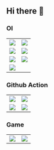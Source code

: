 ## Hi there 👋
### OI

<table>
  <tr>
    <td>
      <a href="https://github.com/OIerKimi/PPTs-in-OI">
        <img align="center" src="https://github-readme-stats.vercel.app/api/pin/?username=OIerKimi&repo=PPTs-in-OI&show_owner=true" />
      </a>
    </td>
    <td>
      <a href="https://github.com/OIerKimi/OI">
        <img align="center" src="https://github-readme-stats.vercel.app/api/pin/?username=OIerKimi&repo=OI&show_owner=true" />
      </a>
    </td>
  </tr>
  <tr>
    <td>
      <a href="https://github.com/OIerKimi/OI-Test">
        <img align="center" src="https://github-readme-stats.vercel.app/api/pin/?username=OIerKimi&repo=OI-Test&show_owner=true" />
      </a>
    </td>
    <td>
      <a href="https://github.com/OIerKimi/OI-Contest">
        <img align="center" src="https://github-readme-stats.vercel.app/api/pin/?username=OIerKimi&repo=OI-Contest&show_owner=true" />
      </a>
    </td>
  </tr>
  <tr>
    <td>
      <a href="https://github.com/OIerKimi/GraphEditorEN">
        <img align="center" src="https://github-readme-stats.vercel.app/api/pin/?username=OIerKimi&repo=GraphEditorEN&show_owner=true" />
      </a>
    </td>
    <td>
      <a href="https://github.com/OIerKimi/GraphEditorZH">
        <img align="center" src="https://github-readme-stats.vercel.app/api/pin/?username=OIerKimi&repo=GraphEditorZH&show_owner=true" />
      </a>
    </td>
  </tr>
  <tr>
    <td>
      <a href="https://github.com/OIerKimi/Luogu-Automatic-Payment">
        <img align="center" src="https://github-readme-stats.vercel.app/api/pin/?username=OIerKimi&repo=Luogu-Automatic-Payment&show_owner=true" />
      </a>
    </td>
  </tr>
</table>

### Github Action

<table>
  <tr>
    <td>
      <a href="https://github.com/OIerKimi/GreenhubLicence">
        <img align="center" src="https://github-readme-stats.vercel.app/api/pin/?username=OIerKimi&repo=GreenhubLicence&show_owner=true" />
      </a>
    </td>
    <td>
      <a href="https://github.com/OIerKimi/memorandum">
        <img align="center" src="https://github-readme-stats.vercel.app/api/pin/?username=OIerKimi&repo=memorandum&show_owner=true" />
      </a>
    </td>
  </tr>
  <tr>
    <td>
      <a href="https://github.com/OIerKimi/Chat">
        <img align="center" src="https://github-readme-stats.vercel.app/api/pin/?username=OIerKimi&repo=Chat&show_owner=true" />
      </a>
    </td>
    <td>
      <a href="https://github.com/OIerKimi/Hydrooj">
        <img align="center" src="https://github-readme-stats.vercel.app/api/pin/?username=OIerKimi&repo=Hydrooj&show_owner=true" />
      </a>
    </td>
  </tr>
</table>

### Game

<table>
  <tr>
    <td>
      <a href="https://github.com/OIerKimi/dino">
        <img align="center" src="https://github-readme-stats.vercel.app/api/pin/?username=OIerKimi&repo=dino&show_owner=true" />
      </a>
    </td>
    <td>
      <a href="https://github.com/OIerKimi/Wind">
        <img align="center" src="https://github-readme-stats.vercel.app/api/pin/?username=OIerKimi&repo=Wind&show_owner=true" />
      </a>
    </td>
  </tr>
</table>
